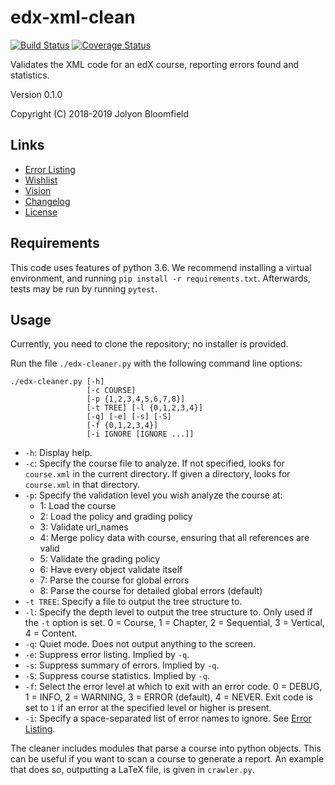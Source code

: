 # edx-xml-clean

[![Build Status](https://api.travis-ci.org/jolyonb/edx-xml-clean.svg?branch=master)](https://travis-ci.org/jolyonb/edx-xml-clean) [![Coverage Status](https://codecov.io/gh/jolyonb/edx-xml-clean/branch/master/graphs/badge.svg)](https://codecov.io/gh/jolyonb/edx-xml-clean)

Validates the XML code for an edX course, reporting errors found and statistics.

Version 0.1.0

Copyright (C) 2018-2019 Jolyon Bloomfield

## Links

* [Error Listing](errors.md)
* [Wishlist](wishlist.md)
* [Vision](vision.md)
* [Changelog](changelog.md)
* [License](LICENSE)

## Requirements

This code uses features of python 3.6. We recommend installing a virtual environment, and running `pip install -r requirements.txt`. Afterwards, tests may be run by running `pytest`.

## Usage

Currently, you need to clone the repository; no installer is provided.

Run the file `./edx-cleaner.py` with the following command line options:

```text
./edx-cleaner.py [-h] 
                 [-c COURSE]
                 [-p {1,2,3,4,5,6,7,8}] 
                 [-t TREE] [-l {0,1,2,3,4}]
                 [-q] [-e] [-s] [-S]
                 [-f {0,1,2,3,4}]
                 [-i IGNORE [IGNORE ...]]
```

* `-h`: Display help.
* `-c`: Specify the course file to analyze. If not specified, looks for `course.xml` in the current directory. If given a directory, looks for `course.xml` in that directory.
* `-p`: Specify the validation level you wish analyze the course at:
  * 1: Load the course
  * 2: Load the policy and grading policy
  * 3: Validate url_names
  * 4: Merge policy data with course, ensuring that all references are valid
  * 5: Validate the grading policy
  * 6: Have every object validate itself
  * 7: Parse the course for global errors
  * 8: Parse the course for detailed global errors (default)
* `-t TREE`: Specify a file to output the tree structure to.
* `-l`: Specify the depth level to output the tree structure to. Only used if the `-t` option is set. 0 = Course, 1 = Chapter, 2 = Sequential, 3 = Vertical, 4 = Content. 
* `-q`: Quiet mode. Does not output anything to the screen.
* `-e`: Suppress error listing. Implied by `-q`.
* `-s`: Suppress summary of errors. Implied by `-q`.
* `-S`: Suppress course statistics. Implied by `-q`.
* `-f`: Select the error level at which to exit with an error code. 0 = DEBUG, 1 = INFO, 2 = WARNING, 3 = ERROR (default), 4 = NEVER. Exit code is set to `1` if an error at the specified level or higher is present.
* `-i`: Specify a space-separated list of error names to ignore. See [Error Listing](errors.md).

The cleaner includes modules that parse a course into python objects. This can be useful if you want to scan a course to generate a report. An example that does so, outputting a LaTeX file, is given in `crawler.py`.
